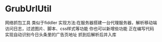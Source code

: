 # GrubUrlUtil
网络抓包工具  类似于fiddler 
实现方法:在服务器搭建一台代理服务器，解析移动端访问日志，过滤图片、脚本、css样式等功能
你也可以新增些功能
正在编写代码实现自动识别今日头条里的广告页地址
抓到后解析后并入库
